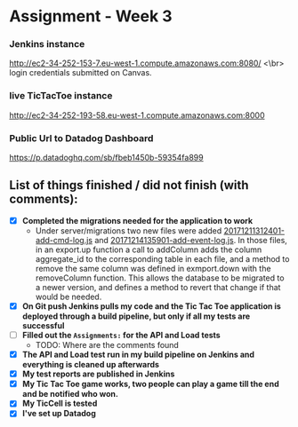 # Assignment - Week 3

### Jenkins instance 
 http://ec2-34-252-153-7.eu-west-1.compute.amazonaws.com:8080/ <\br>
login credentials submitted on Canvas.

### live TicTacToe instance
http://ec2-34-252-193-58.eu-west-1.compute.amazonaws.com:8000 

### Public Url to Datadog Dashboard
https://p.datadoghq.com/sb/fbeb1450b-59354fa899 

## List of things finished / did not finish (with comments):
* [x] **Completed the migrations needed for the application to work**
  * Under server/migrations two new files were added [20171211312401-add-cmd-log.js](/server/migrations/20171211312401-add-cmd-log.js) and [20171214135901-add-event-log.js](/server/migrations/20171214135901-add-event-log.js). In those files, in an export.up function a call to addColumn adds the column aggregate_id to the corresponding table in each file, and a method to remove the same column was defined in exmport.down with the removeColumn function. This allows the database to be migrated to a newer version, and defines a method to revert that change if that would be needed. 
* [x] **On Git push Jenkins pulls my code and the Tic Tac Toe application is deployed through a build pipeline, but only if all my tests are successful**
* [ ] **Filled out the `Assignments:` for the API and Load tests**
    * TODO: Where are the comments found
* [x] **The API and Load test run in my build pipeline on Jenkins and everything is cleaned up afterwards**
* [x] **My test reports are published in Jenkins**
* [x] **My Tic Tac Toe game works, two people can play a game till the end and be notified who won.**
* [x] **My TicCell is tested**
* [x] **I've set up Datadog**
